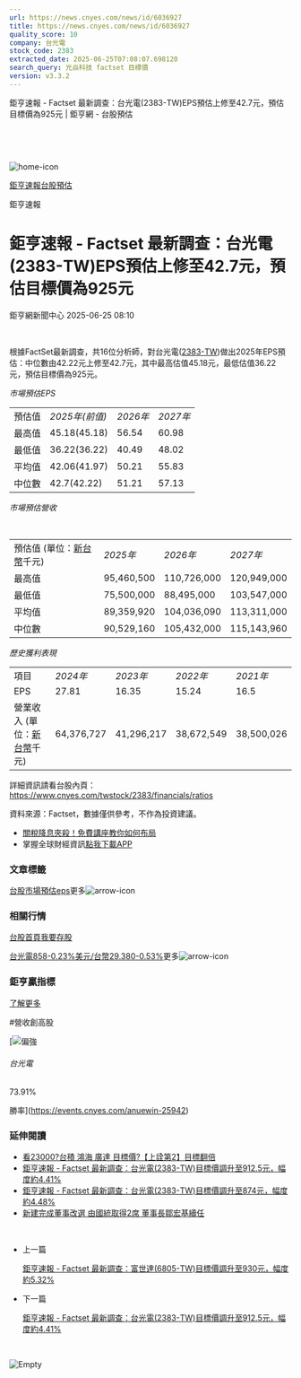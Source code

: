 ```yaml
---
url: https://news.cnyes.com/news/id/6036927
title: https://news.cnyes.com/news/id/6036927
quality_score: 10
company: 台光電
stock_code: 2383
extracted_date: 2025-06-25T07:08:07.698120
search_query: 光焱科技 factset 目標價
version: v3.3.2
---
```


鉅亨速報 - Factset 最新調查：台光電(2383-TW)EPS預估上修至42.7元，預估目標價為925元 | 鉅亨網 - 台股預估

‌

‌

![home-icon](/assets/icons/breadCrumb/symbol-icon-home.svg)

[鉅亨速報](/news/cat/anue_live)[台股預估](/news/cat/tw_forecast)

鉅亨速報

# 鉅亨速報 - Factset 最新調查：台光電(2383-TW)EPS預估上修至42.7元，預估目標價為925元

鉅亨網新聞中心 2025-06-25 08:10

‌

根據FactSet最新調查，共16位分析師，對台光電([2383-TW](https://www.cnyes.com/twstock/2383))做出2025年EPS預估：中位數由42.22元上修至42.7元，其中最高估值45.18元，最低估值36.22元，預估目標價為925元。

*市場預估EPS*

|  |  |  |  |
| --- | --- | --- | --- |
| 預估值 | *2025年(前值)* | *2026年* | *2027年* |
| 最高值 | 45.18(45.18) | 56.54 | 60.98 |
| 最低值 | 36.22(36.22) | 40.49 | 48.02 |
| 平均值 | 42.06(41.97) | 50.21 | 55.83 |
| 中位數 | 42.7(42.22) | 51.21 | 57.13 |

*市場預估營收*

‌

|  |  |  |  |
| --- | --- | --- | --- |
| 預估值 (單位：[新台幣](https://invest.cnyes.com/forex/detail/usdtwd)千元) | *2025年* | *2026年* | *2027年* |
| 最高值 | 95,460,500 | 110,726,000 | 120,949,000 |
| 最低值 | 75,500,000 | 88,495,000 | 103,547,000 |
| 平均值 | 89,359,920 | 104,036,090 | 113,311,000 |
| 中位數 | 90,529,160 | 105,432,000 | 115,143,960 |

*歷史獲利表現*

|  |  |  |  |  |
| --- | --- | --- | --- | --- |
| 項目 | *2024年* | *2023年* | *2022年* | *2021年* |
| EPS | 27.81 | 16.35 | 15.24 | 16.5 |
| 營業收入 (單位：[新台幣](https://invest.cnyes.com/forex/detail/usdtwd)千元) | 64,376,727 | 41,296,217 | 38,672,549 | 38,500,026 |

詳細資訊請看台股內頁：  
<https://www.cnyes.com/twstock/2383/financials/ratios>

資料來源：Factset，數據僅供參考，不作為投資建議。

* [關稅降息夾殺！免費講座教你如何布局](https://www.rsc.com.tw/Cnyes_RSC/SeminarBooking2025InvestmentOutlook.aspx?utm_source=anue&utm_medium=usstocks_end)
* 掌握全球財經資訊[點我下載APP](http://www.cnyes.com/app/?utm_source=mweb&utm_medium=HamMenuBanner&utm_campaign=fixed&utm_content=entr)

### 文章標籤

[台股](https://news.cnyes.com/tag/台股 "台股")[市場預估](https://news.cnyes.com/tag/市場預估 "市場預估")[eps](https://news.cnyes.com/tag/eps "eps")更多![arrow-icon](/assets/icons/arrows/arrow-down.svg)

### 相關行情

[台股首頁](https://www.cnyes.com/twstock)[我要存股](https://supr.link/8OHaU)

[台光電858-0.23%](https://www.cnyes.com/twstock/2383)[美元/台幣29.380-0.53%](https://invest.cnyes.com/forex/detail/USDTWD)更多![arrow-icon](/assets/icons/arrows/arrow-down.svg)

### 鉅亨贏指標

[了解更多](https://events.cnyes.com/anuewin-25942)

#營收創高股

[![偏強](/assets/icons/win-indicator/long.svg)

###### 台光電

73.91%

勝率](https://events.cnyes.com/anuewin-25942)

### 延伸閱讀

* [看23000?台積 鴻海 廣達 目標價?【上詮第2】目標翻倍](/news/id/6036182)
* [鉅亨速報 - Factset 最新調查：台光電(2383-TW)目標價調升至912.5元，幅度約4.41%](/news/id/6034035)
* [鉅亨速報 - Factset 最新調查：台光電(2383-TW)目標價調升至874元，幅度約4.48%](/news/id/6025367)
* [新建完成董事改選 由國統取得2席 董事長鄒宏基續任](/news/id/6018605)

‌

* 上一篇

  [鉅亨速報 - Factset 最新調查：富世達(6805-TW)目標價調升至930元，幅度約5.32%](/news/id/6037441)
* 下一篇

  [鉅亨速報 - Factset 最新調查：台光電(2383-TW)目標價調升至912.5元，幅度約4.41%](/news/id/6034035)

‌

![Empty](/assets/icons/skeleton/empty-image.svg)

‌